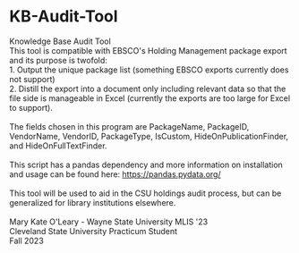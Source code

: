 # KB-Audit-Tool

Knowledge Base Audit Tool <br>
This tool is compatible with EBSCO's Holding Management package export and its purpose is twofold: <br>
    1. Output the unique package list (something EBSCO exports currently does not support) <br>
    2. Distill the export into a document only including relevant data so that the file side is manageable in Excel (currently the exports are too large for Excel to support). <br>
<br>
The fields chosen in this program are PackageName, PackageID, VendorName, VendorID, PackageType, IsCustom, HideOnPublicationFinder, and HideOnFullTextFinder. <br>
<br>
This script has a pandas dependency and more information on installation and usage can be found here: https://pandas.pydata.org/ <br>
<br>
This tool will be used to aid in the CSU holdings audit process, but can be generalized for library institutions elsewhere. <br>
<br>
Mary Kate O'Leary - Wayne State University MLIS '23<br>
Cleveland State University Practicum Student<br>
Fall 2023
